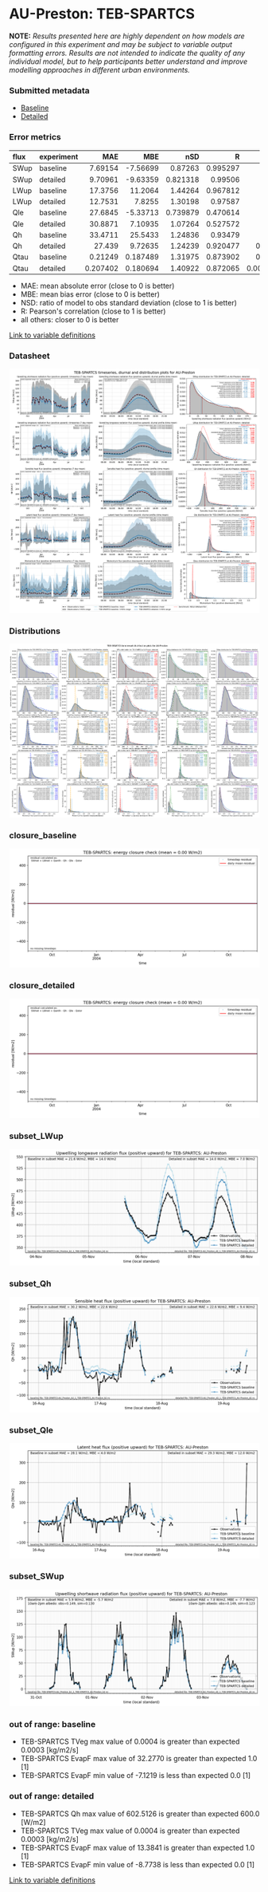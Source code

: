 # AU-Preston: TEB-SPARTCS

**NOTE:** *Results presented here are highly dependent on how models are configured in this experiment and may be subject to variable output formatting errors. Results are not intended to indicate the quality of any individual model, but to help participants better understand and improve modelling approaches in different urban environments.*

### Submitted metadata

- [Baseline](TEB-SPARTCS_AU-Preston_baseline_attrs.md)
- [Detailed](TEB-SPARTCS_AU-Preston_detailed_attrs.md)

### Error metrics

| flux   | experiment   |       MAE |       MBE |      nSD |        R |         5th |      95th |      RMSE |    cRMSE |      AMBE |     1-nSD |        1-R |   nSkewness |   nKurtosis |   Overlap |
|:-------|:-------------|----------:|----------:|---------:|---------:|------------:|----------:|----------:|---------:|----------:|----------:|-----------:|------------:|------------:|----------:|
| SWup   | baseline     |  7.69154  | -7.56699  | 0.87263  | 0.995297 |  1.24463    | 18.5728   | 10.5016   | 0.156305 |  7.56699  | 0.12737   | 0.00470319 |  0.00532037 |   0.0290041 | 0.0840887 |
| SWup   | detailed     |  9.70961  | -9.63359  | 0.821318 | 0.99506  |  1.26137    | 26.3642   | 13.4056   | 0.200105 |  9.63359  | 0.178682  | 0.0049402  |  0.051484   |   0.074311  | 0.0851253 |
| LWup   | baseline     | 17.3756   | 11.2064   | 1.44264  | 0.967812 |  7.49419    | 57.2659   | 25.2048   | 0.5374   | 11.2064   | 0.442637  | 0.0321878  |  0.12411    |   0.113115  | 0.115151  |
| LWup   | detailed     | 12.7531   |  7.8255   | 1.30198  | 0.97587  |  4.5332     | 40.0949   | 18.2505   | 0.392463 |  7.8255   | 0.301982  | 0.0241301  |  0.15353    |   0.287135  | 0.0894369 |
| Qle    | baseline     | 27.6845   | -5.33713  | 0.739879 | 0.470614 | 13.85       | 29.8393   | 48.3359   | 0.922511 |  5.33713  | 0.260121  | 0.529386   |  0.597269   |   0.783722  | 0.269984  |
| Qle    | detailed     | 30.8871   |  7.10935  | 1.07264  | 0.527572 | 12.9227     | 25.4523   | 53.0407   | 1.00934  |  7.10935  | 0.0726442 | 0.472428   |  0.212489   |   0.165849  | 0.171838  |
| Qh     | baseline     | 33.4711   | 25.5433   | 1.24836  | 0.93479  | 14.2156     | 90.8817   | 50.5199   | 0.473806 | 25.5433   | 0.248357  | 0.0652102  |  0.069155   |   0.0874429 | 0.242117  |
| Qh     | detailed     | 27.439    |  9.72635  | 1.24239  | 0.920477 |  0.181143   | 68.4932   | 47.5814   | 0.506309 |  9.72635  | 0.242387  | 0.0795233  |  0.187537   |   0.457569  | 0.0628576 |
| Qtau   | baseline     |  0.21249  |  0.187489 | 1.31975  | 0.873902 |  0.033933   |  0.363041 |  0.286342 | 0.659604 |  0.187489 | 0.319751  | 0.126098   |  0.126224   |   0.137959  | 0.23962   |
| Qtau   | detailed     |  0.207402 |  0.180694 | 1.40922  | 0.872065 |  0.00307257 |  0.419852 |  0.299163 | 0.726666 |  0.180694 | 0.409224  | 0.127935   |  0.160073   |   0.221434  | 0.201558  |

 - MAE: mean absolute error (close to 0 is better)
 - MBE: mean bias error (close to 0 is better)
 - NSD: ratio of model to obs standard deviation (close to 1 is better)
 - R: Pearson's correlation (close to 1 is better)
 - all others: closer to 0 is better

[Link to variable definitions](../modelattrs/variable_definitions.md)

### <a name="datasheet"></a>Datasheet
[![TEB-SPARTCS_AU-Preston_Datasheet.png](TEB-SPARTCS_AU-Preston_Datasheet.png)](TEB-SPARTCS_AU-Preston_Datasheet.png)

### <a name="distributions"></a>Distributions
[![TEB-SPARTCS_AU-Preston_Distributions.png](TEB-SPARTCS_AU-Preston_Distributions.png)](TEB-SPARTCS_AU-Preston_Distributions.png)

### <a name="closure_baseline"></a>closure_baseline
[![TEB-SPARTCS_AU-Preston_closure_baseline.png](TEB-SPARTCS_AU-Preston_closure_baseline.png)](TEB-SPARTCS_AU-Preston_closure_baseline.png)

### <a name="closure_detailed"></a>closure_detailed
[![TEB-SPARTCS_AU-Preston_closure_detailed.png](TEB-SPARTCS_AU-Preston_closure_detailed.png)](TEB-SPARTCS_AU-Preston_closure_detailed.png)

### <a name="subset_lwup"></a>subset_LWup
[![TEB-SPARTCS_AU-Preston_subset_LWup.png](TEB-SPARTCS_AU-Preston_subset_LWup.png)](TEB-SPARTCS_AU-Preston_subset_LWup.png)

### <a name="subset_qh"></a>subset_Qh
[![TEB-SPARTCS_AU-Preston_subset_Qh.png](TEB-SPARTCS_AU-Preston_subset_Qh.png)](TEB-SPARTCS_AU-Preston_subset_Qh.png)

### <a name="subset_qle"></a>subset_Qle
[![TEB-SPARTCS_AU-Preston_subset_Qle.png](TEB-SPARTCS_AU-Preston_subset_Qle.png)](TEB-SPARTCS_AU-Preston_subset_Qle.png)

### <a name="subset_swup"></a>subset_SWup
[![TEB-SPARTCS_AU-Preston_subset_SWup.png](TEB-SPARTCS_AU-Preston_subset_SWup.png)](TEB-SPARTCS_AU-Preston_subset_SWup.png)

### out of range: baseline

 - TEB-SPARTCS TVeg max value of 0.0004 is greater than expected 0.0003 [kg/m2/s]
 - TEB-SPARTCS EvapF max value of 32.2770 is greater than expected 1.0 [1]
 - TEB-SPARTCS EvapF min value of -7.1219 is less than expected 0.0 [1]

### out of range: detailed

 - TEB-SPARTCS Qh max value of 602.5126 is greater than expected 600.0 [W/m2]
 - TEB-SPARTCS TVeg max value of 0.0004 is greater than expected 0.0003 [kg/m2/s]
 - TEB-SPARTCS EvapF max value of 13.3841 is greater than expected 1.0 [1]
 - TEB-SPARTCS EvapF min value of -8.7738 is less than expected 0.0 [1]


[Link to variable definitions](../modelattrs/variable_definitions.md)

